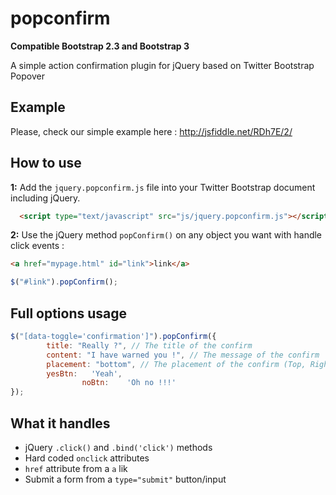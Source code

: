 popconfirm
==========

__Compatible Bootstrap 2.3 and Bootstrap 3__

A simple action confirmation plugin for jQuery based on Twitter Bootstrap Popover

## Example

Please, check our simple example here : http://jsfiddle.net/RDh7E/2/

## How to use

__1:__ Add the `jquery.popconfirm.js` file into your Twitter Bootstrap document including jQuery.

```html
  <script type="text/javascript" src="js/jquery.popconfirm.js"></script>
```

__2:__ Use the jQuery method `popConfirm()` on any object you want with handle click events :

```html
<a href="mypage.html" id="link">link</a>
```

```javascript
$("#link").popConfirm();
```

## Full options usage
```javascript
$("[data-toggle='confirmation']").popConfirm({
        title: "Really ?", // The title of the confirm
        content: "I have warned you !", // The message of the confirm
        placement: "bottom", // The placement of the confirm (Top, Right, Bottom, Left)
        yesBtn:   'Yeah',
				noBtn:    'Oh no !!!'
});
```

## What it handles

* jQuery `.click()` and `.bind('click')` methods
* Hard coded `onclick` attributes
* `href` attribute from a `a` lik
* Submit a form from a `type="submit"` button/input
